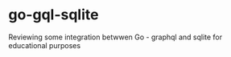 # go-gql-sqlite

Reviewing some integration betwwen Go - graphql and sqlite for educational purposes
